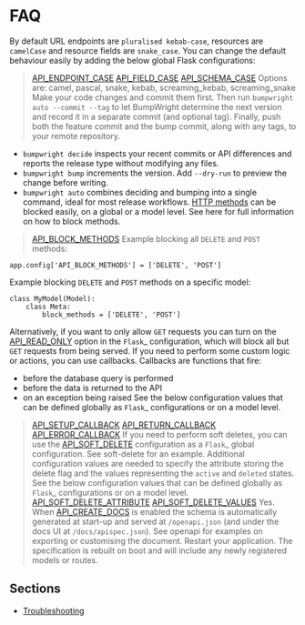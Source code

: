 # FAQ

By default URL endpoints are `pluralised kebab-case`, resources are `camelCase` and resource fields are
`snake_case`.
You can change the default behaviour easily by adding the below global Flask configurations:
> [API_ENDPOINT_CASE](configuration.html#ENDPOINT_CASE)
> [API_FIELD_CASE](configuration.html#FIELD_CASE)
> [API_SCHEMA_CASE](configuration.html#SCHEMA_CASE)
Options are: camel, pascal, snake, kebab, screaming_kebab, screaming_snake
Make your code changes and commit them first. Then run `bumpwright auto --commit --tag` to let BumpWright
determine the next version and record it in a separate commit (and optional tag). Finally, push both the
feature commit and the bump commit, along with any tags, to your remote repository.
- `bumpwright decide` inspects your recent commits or API differences and reports the release type without
  modifying any files.
- `bumpwright bump` increments the version. Add `--dry-run` to preview the change before writing.
- `bumpwright auto` combines deciding and bumping into a single command, ideal for most release workflows.
[HTTP methods](https://developer.mozilla.org/docs/Web/HTTP/Methods) can be blocked easily, on a global or a model level. See here for full information on how to block
methods.
> [API_BLOCK_METHODS](configuration.html#BLOCK_METHODS)
Example blocking all `DELETE` and `POST` methods:
```
app.config['API_BLOCK_METHODS'] = ['DELETE', 'POST']
```
Example blocking `DELETE` and `POST` methods on a specific model:
```
class MyModel(Model):
    class Meta:
        block_methods = ['DELETE', 'POST']
```
Alternatively, if you want to only allow `GET` requests you can turn on the
[API_READ_ONLY](configuration.html#READ_ONLY) option in the `Flask`_ configuration, which will block all but `GET`
requests from being served.
If you need to perform some custom logic or actions, you can use callbacks. Callbacks are functions
that fire:
- before the database query is performed
- before the data is returned to the API
- on an exception being raised
See the below configuration values that can be defined globally as `Flask`_ configurations or on a model level.
> [API_SETUP_CALLBACK](configuration.html#SETUP_CALLBACK)
> [API_RETURN_CALLBACK](configuration.html#RETURN_CALLBACK)
> [API_ERROR_CALLBACK](configuration.html#ERROR_CALLBACK)
If you need to perform soft deletes, you can use the [API_SOFT_DELETE](configuration.html#SOFT_DELETE) configuration
as a `Flask`_ global configuration. See soft-delete for an example.
Additional configuration values are needed to specify the attribute storing
the delete flag and the values representing the `active` and `deleted`
states. See the below configuration values that can be defined globally as
`Flask`_ configurations or on a model level.
> [API_SOFT_DELETE_ATTRIBUTE](configuration.html#SOFT_DELETE_ATTRIBUTE)
> [API_SOFT_DELETE_VALUES](configuration.html#SOFT_DELETE_VALUES)
Yes. When [API_CREATE_DOCS](configuration.html#CREATE_DOCS) is enabled the schema is automatically
generated at start-up and served at `/openapi.json` (and under the docs UI at
`/docs/apispec.json`). See
openapi for examples on exporting or customising the document.
Restart your application. The specification is rebuilt on boot and will
include any newly registered models or routes.

## Sections

- [Troubleshooting](troubleshooting.md)
